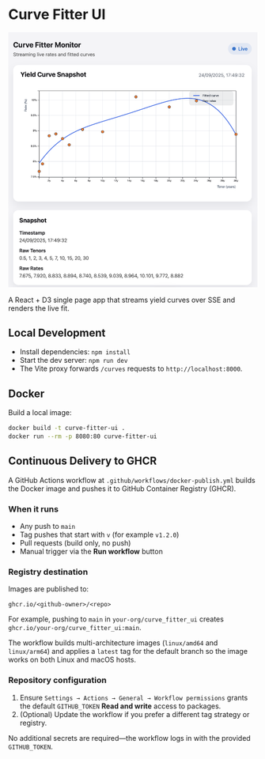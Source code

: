 # Curve Fitter UI

![Curve preview](image.png)

A React + D3 single page app that streams yield curves over SSE and renders the live fit.

## Local Development

- Install dependencies: `npm install`
- Start the dev server: `npm run dev`
- The Vite proxy forwards `/curves` requests to `http://localhost:8000`.

## Docker

Build a local image:

```bash
docker build -t curve-fitter-ui .
docker run --rm -p 8080:80 curve-fitter-ui
```

## Continuous Delivery to GHCR

A GitHub Actions workflow at `.github/workflows/docker-publish.yml` builds the Docker image and pushes it to GitHub Container Registry (GHCR).

### When it runs
- Any push to `main`
- Tag pushes that start with `v` (for example `v1.2.0`)
- Pull requests (build only, no push)
- Manual trigger via the **Run workflow** button

### Registry destination
Images are published to:

```
ghcr.io/<github-owner>/<repo>
```

For example, pushing to `main` in `your-org/curve_fitter_ui` creates `ghcr.io/your-org/curve_fitter_ui:main`.

The workflow builds multi-architecture images (`linux/amd64` and `linux/arm64`) and applies a `latest` tag for the default branch so the image works on both Linux and macOS hosts.

### Repository configuration
1. Ensure `Settings → Actions → General → Workflow permissions` grants the default `GITHUB_TOKEN` **Read and write** access to packages.
2. (Optional) Update the workflow if you prefer a different tag strategy or registry.

No additional secrets are required—the workflow logs in with the provided `GITHUB_TOKEN`.
